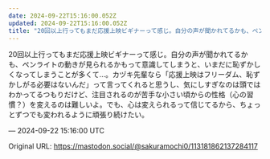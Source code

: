```yaml
---
date: 2024-09-22T15:16:00.052Z
updated: 2024-09-22T15:16:00.052Z
title: "20回以上行ってもまだ応援上映ビギナーって感じ。自分の声が聞かれてるかも、ペンラ[...]"
---
```


<p>20回以上行ってもまだ応援上映ビギナーって感じ。自分の声が聞かれてるかも、ペンライトの動きが見られるかもって意識してしまうと、いまだに恥ずかしくなってしまうことが多くて…。カヅキ先輩なら「応援上映はフリーダム、恥ずかしがる必要はないんだ」って言ってくれると思うし、気にしすぎなのは頭ではわかってるつもりだけど、注目されるのが苦手な小さい頃からの性格（心の習慣？）を変えるのは難しいよ。でも、心は変えられるって信じてるから、ちょっとずつでも変われるように頑張り続けたい。</p>

&mdash; 2024-09-22 15:16:00 UTC

Original URL: https://mastodon.social/@sakuramochi0/113181862137284117
